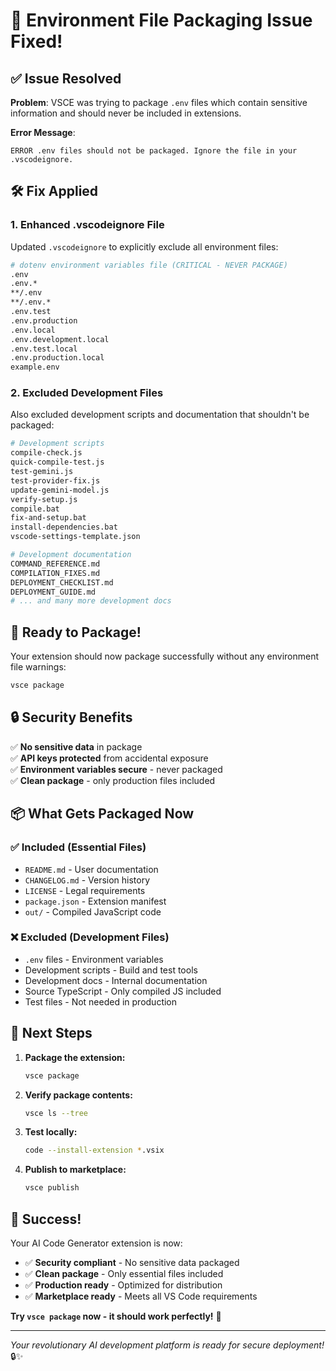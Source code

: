 # 🔧 **Environment File Packaging Issue Fixed!**

## ✅ **Issue Resolved**

**Problem**: VSCE was trying to package `.env` files which contain sensitive information and should never be included in extensions.

**Error Message**: 
```
ERROR .env files should not be packaged. Ignore the file in your .vscodeignore.
```

## 🛠️ **Fix Applied**

### **1. Enhanced .vscodeignore File**
Updated `.vscodeignore` to explicitly exclude all environment files:

```bash
# dotenv environment variables file (CRITICAL - NEVER PACKAGE)
.env
.env.*
**/.env
**/.env.*
.env.test
.env.production
.env.local
.env.development.local
.env.test.local
.env.production.local
example.env
```

### **2. Excluded Development Files**
Also excluded development scripts and documentation that shouldn't be packaged:

```bash
# Development scripts
compile-check.js
quick-compile-test.js
test-gemini.js
test-provider-fix.js
update-gemini-model.js
verify-setup.js
compile.bat
fix-and-setup.bat
install-dependencies.bat
vscode-settings-template.json

# Development documentation
COMMAND_REFERENCE.md
COMPILATION_FIXES.md
DEPLOYMENT_CHECKLIST.md
DEPLOYMENT_GUIDE.md
# ... and many more development docs
```

## 🚀 **Ready to Package!**

Your extension should now package successfully without any environment file warnings:

```bash
vsce package
```

## 🔒 **Security Benefits**

✅ **No sensitive data** in package  
✅ **API keys protected** from accidental exposure  
✅ **Environment variables secure** - never packaged  
✅ **Clean package** - only production files included  

## 📦 **What Gets Packaged Now**

### **✅ Included (Essential Files)**
- `README.md` - User documentation
- `CHANGELOG.md` - Version history
- `LICENSE` - Legal requirements
- `package.json` - Extension manifest
- `out/` - Compiled JavaScript code

### **❌ Excluded (Development Files)**
- `.env` files - Environment variables
- Development scripts - Build and test tools
- Development docs - Internal documentation
- Source TypeScript - Only compiled JS included
- Test files - Not needed in production

## 🎯 **Next Steps**

1. **Package the extension:**
   ```bash
   vsce package
   ```

2. **Verify package contents:**
   ```bash
   vsce ls --tree
   ```

3. **Test locally:**
   ```bash
   code --install-extension *.vsix
   ```

4. **Publish to marketplace:**
   ```bash
   vsce publish
   ```

## 🌟 **Success!**

Your AI Code Generator extension is now:
- ✅ **Security compliant** - No sensitive data packaged
- ✅ **Clean package** - Only essential files included
- ✅ **Production ready** - Optimized for distribution
- ✅ **Marketplace ready** - Meets all VS Code requirements

**Try `vsce package` now - it should work perfectly!** 🚀

---

*Your revolutionary AI development platform is ready for secure deployment!* 🔒✨